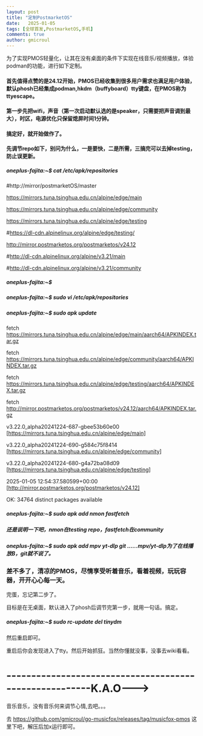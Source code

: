 ```yaml
---
layout: post
title: "定制PostmarketOS"
date:   2025-01-05
tags: [全球首发,PostmarketOS,手机]
comments: true
author: gmicroul
---
```


为了实现PMOS轻量化，让其在没有桌面的条件下实现在线音乐/视频播放，体验podman的功能，进行如下定制。
#### 首先值得点赞的是24.12开始，PMOS已经收集到很多用户需求也满足用户体验，默认phosh已经集成podman,hkdm（buffyboard）tty键盘，在PMOS称为ttyescape。
#### 第一步先把wifi，声音（第一次启动默认选的是speaker，只需要把声音调到最大），时区，电源优化只保留熄屏时间1分钟。
#### 搞定好，就开始做作了。
#### 先调节repo如下，别问为什么，一是要快，二是所需，三搞完可以去掉testing，防止误更新。
##### oneplus-fajita:~$ cat /etc/apk/repositories 

#http://mirror/postmarketOS/master

https://mirrors.tuna.tsinghua.edu.cn/alpine/edge/main

https://mirrors.tuna.tsinghua.edu.cn/alpine/edge/community

https://mirrors.tuna.tsinghua.edu.cn/alpine/edge/testing

#https://dl-cdn.alpinelinux.org/alpine/edge/testing/

http://mirror.postmarketos.org/postmarketos/v24.12

#http://dl-cdn.alpinelinux.org/alpine/v3.21/main

#http://dl-cdn.alpinelinux.org/alpine/v3.21/community

##### oneplus-fajita:~$ 
##### oneplus-fajita:~$ sudo vi /etc/apk/repositories 
##### oneplus-fajita:~$ sudo apk update

fetch https://mirrors.tuna.tsinghua.edu.cn/alpine/edge/main/aarch64/APKINDEX.tar.gz

fetch https://mirrors.tuna.tsinghua.edu.cn/alpine/edge/community/aarch64/APKINDEX.tar.gz

fetch https://mirrors.tuna.tsinghua.edu.cn/alpine/edge/testing/aarch64/APKINDEX.tar.gz

fetch http://mirror.postmarketos.org/postmarketos/v24.12/aarch64/APKINDEX.tar.gz

v3.22.0_alpha20241224-687-gbee53b60e00 [https://mirrors.tuna.tsinghua.edu.cn/alpine/edge/main]

v3.22.0_alpha20241224-690-g584c75f8414 [https://mirrors.tuna.tsinghua.edu.cn/alpine/edge/community]

v3.22.0_alpha20241224-680-g4a72ba08d09 [https://mirrors.tuna.tsinghua.edu.cn/alpine/edge/testing]

2025-01-05 12:54:37.580599+00:00 [http://mirror.postmarketos.org/postmarketos/v24.12]

OK: 34764 distinct packages available

##### oneplus-fajita:~$ sudo apk add nmon fastfetch 
##### 还是说明一下吧，nmon在testing repo，fastfetch在community
##### oneplus-fajita:~$ sudo apk add mpv yt-dlp git ......mpv/yt-dlp为了在线播放B，git就不说了。

### 差不多了，清凉的PMOS，尽情享受听着音乐，看着视频，玩玩容器，开开心心每一天。
完蛋，忘记第二步了。

目标是在无桌面，默认进入了phosh后调节完第一步，就用一句话。搞定。

##### oneplus-fajita:~$ sudo rc-update del tinydm
然后重启即可。

重启后你会发现进入了tty。然后开始抓狂。当然你懂就没事，没事去wiki看看。


# -------------------------------------------------------K.A.O---> 
音乐音乐，没有音乐何来调节心情,去吧。。。

去 https://github.com/gmicroul/go-musicfox/releases/tag/musicfox-pmos 这里下吧，解压后加x运行即可。

